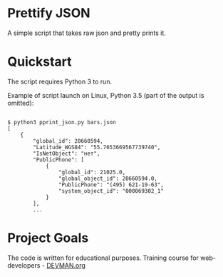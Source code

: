 # Prettify JSON

A simple script that takes raw json and pretty prints it.

# Quickstart

The script requires Python 3 to run.

Example of script launch on Linux, Python 3.5 (part of the output is omitted):

```#!bash

$ python3 pprint_json.py bars.json
[
    {
        "global_id": 20660594,
        "Latitude_WGS84": "55.7653669567739740",
        "IsNetObject": "нет",
        "PublicPhone": [
            {
                "global_id": 21025.0,
                "global_object_id": 20660594.0,
                "PublicPhone": "(495) 621-19-63",
                "system_object_id": "000069302_1"
            }
        ],
        ...
```

# Project Goals

The code is written for educational purposes. Training course for web-developers - [DEVMAN.org](https://devman.org)
